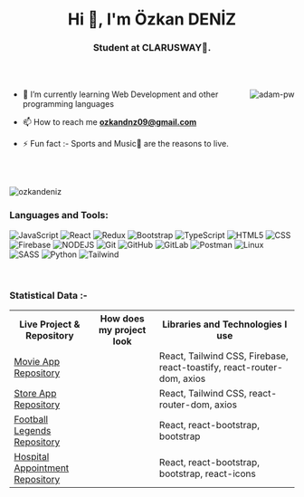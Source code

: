 <h1 align="center">Hi 👋, I'm Özkan DENİZ</h1>
<h3 align="center">Student at CLARUSWAY🌟.</h3>

<br>

<br>

<p><img align="right" src="https://github.com/Adam-pw/Adam-pw/blob/main/animation_500_kxa883sd.gif" alt="adam-pw" /></p>


- 🌱 I’m currently learning Web Development and other programming languages

- 📫 How to reach me **ozkandnz09@gmail.com**

- ⚡ Fun fact :- Sports and Music🎵 are the reasons to live.

<br>
<br>


<p align="left"> <img src="https://komarev.com/ghpvc/?username=ozkandeniz&label=Profile%20views&color=0e75b6&style=flat" alt="ozkandeniz" /> </p>
<h3 align="left">Languages and Tools:</h3>

![JavaScript](https://img.shields.io/badge/JavaScript%20-gray?style=for-the-badge&logo=javascript)
![React](https://img.shields.io/badge/reactjs-61DAFB.svg?style=for-the-badge&logo=react&logoColor=black)
![Redux](https://img.shields.io/badge/redux-764ABC.svg?style=for-the-badge&logo=redux&logoColor=white)
![Bootstrap](https://img.shields.io/badge/bootstrap-7952B3.svg?style=for-the-badge&logo=bootstrap&logoColor=white)
![TypeScript](https://img.shields.io/badge/typescript-3178C6.svg?style=for-the-badge&logo=typescript&logoColor=white)
![HTML5](https://img.shields.io/badge/html-E34F26.svg?style=for-the-badge&logo=html5&logoColor=white)
![CSS](https://img.shields.io/badge/css-blue.svg?style=for-the-badge&logo=css3&logoColor=white)
![Firebase](https://img.shields.io/badge/firebase-FFCA28.svg?style=for-the-badge&logo=firebase&logoColor=black)
![NODEJS](https://img.shields.io/badge/node.js-339933.svg?style=for-the-badge&logo=nodedotjs&logoColor=white)
![Git](https://img.shields.io/badge/git-F05032.svg?style=for-the-badge&logo=git&logoColor=white)
![GitHub](https://img.shields.io/badge/github-181717.svg?style=for-the-badge&logo=github&logoColor=white)
![GitLab](https://img.shields.io/badge/gitlab-orange.svg?style=for-the-badge&logo=gitlab&logoColor=white)
![Postman](https://img.shields.io/badge/postman-FF6C37.svg?style=for-the-badge&logo=postman&logoColor=white)
![Linux](https://img.shields.io/badge/Linux-blue.svg?style=for-the-badge&logo=linux&logoColor=white)
![SASS](https://img.shields.io/badge/sass-pink.svg?style=for-the-badge&logo=sass&logoColor=white)
![Python](https://img.shields.io/badge/python-blue.svg?style=for-the-badge&logo=python&logoColor=white)
![Tailwind](https://img.shields.io/badge/tailwindcss-lightblue.svg?style=for-the-badge&logo=tailwindcss&logoColor=white)
 

<br>

<h3>Statistical Data :-</h3>



<table align="center">
  <tr>
    <th>Live Project & Repository</th>
    <th>How does my project look</th>
    <th>Libraries and Technologies I use</th>
  </tr>
  <tr>
    <td>
      <a href="" target="_blank">Movie App</a><br/>
      <a href="" target="_blank">Repository</a>
    </td>
    <td><img src=""/></td>
    <td>React, Tailwind CSS, Firebase, react-toastify, react-router-dom, axios</td>
  </tr>
  <tr>
    <td>
      <a href=""_blank">Store App</a><br/>
      <a href="" target="_blank">Repository</a>
    </td>
    <td><img src=""/></td>
    <td>React, Tailwind CSS, react-router-dom, axios</td>
  </tr>
  <tr>
    <td>
      <a href="" target="_blank">Football Legends</a><br/>
      <a href="" target="_blank">Repository</a>
    </td>
    <td><img src=""/></td>
    <td>React, react-bootstrap, bootstrap</td>
  </tr>
  <tr>
    <td>
      <a href="">Hospital Appointment</a><br/>
      <a href="" target="_blank">Repository</a>
    </td>
    <td><img src=""/></td>
    <td>React, react-bootstrap, bootstrap, react-icons</td>
  </tr>
</table>




<br>
<br>

<p></p>
      
<p></p>


